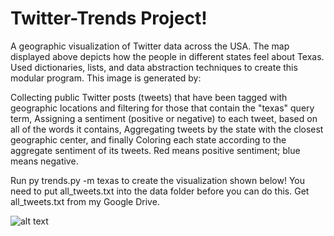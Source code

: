 # Twitter-Trends Project!

A geographic visualization of Twitter data across the USA. The map displayed above depicts how the people in different states feel about Texas. Used dictionaries, lists, and data abstraction techniques to create this modular program. This image is generated by:

Collecting public Twitter posts (tweets) that have been tagged with geographic locations and filtering for those that contain the "texas" query term,
Assigning a sentiment (positive or negative) to each tweet, based on all of the words it contains,
Aggregating tweets by the state with the closest geographic center, and finally
Coloring each state according to the aggregate sentiment of its tweets. Red means positive sentiment; blue means negative.

Run py trends.py -m texas to create the visualization shown below! You need to put all_tweets.txt into the data folder before you can do this. Get all_tweets.txt from my Google Drive. 

![alt text](https://i.imgur.com/CbSKSlb.png)
